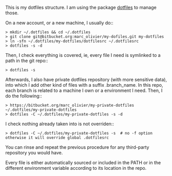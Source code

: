 This is my dotfiles structure. I am using the package [dotfiles](https://pypi.python.org/pypi/dotfiles) to manage those. 

On a new account, or a new machine, I usually do::

    > mkdir ~/.dotfiles && cd ~/.dotfiles
    > git clone git@bitbucket.org:marc_olivier/my-dofiles.git my-dotfiles
    > ln -sfn ~/.dotfiles/my-dotfiles/dotfilesrc ~/.dotfilesrc
    > dotfiles -s -d

Then, I check everything is covered, ie, every file I need is symlinked to a path in the git repo::

    > dotfiles -s

Afterwards, I also have private dotfiles repository (with more sensitive data), into which I add other kind of files with a suffix .branch_name.
In this repo, each branch is related to a machine I own or a environment I need. Then, I do the following::

    > https://bitbucket.org/marc_olivier/my-private-dotfiles ~/.dotfiles/my-private-dotfiles
    > dotfiles -C ~/.dotfiles/my-private-dotfiles -s -d

I check nothing already taken into is not overriden::

    > dotfiles -C ~/.dotfiles/my-private-dotfiles -s  # no -f option otherwise it will override global .dotfilesrc

You can rinse and repeat the previous procedure for any third-party repository you would have.

Every file is either automatically sourced or included in the PATH or in the different environment variable according to its location in the repo.
